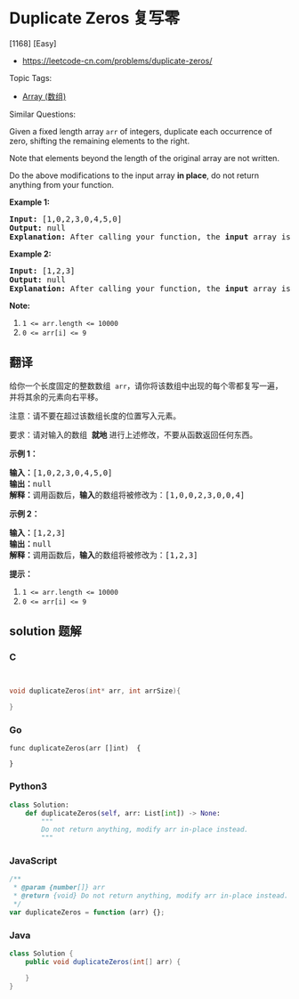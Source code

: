 # Duplicate Zeros 复写零

[1168] [Easy]

- https://leetcode-cn.com/problems/duplicate-zeros/

Topic Tags:

- [Array (数组)](https://leetcode-cn.com/tag/array/)

Similar Questions:

Given a fixed length array `arr` of integers, duplicate each occurrence of zero, shifting the remaining elements to the right.

Note that elements beyond the length of the original array are not written.

Do the above modifications to the input array **in place**, do not return anything from your function.

**Example 1:**

<pre><strong>Input: </strong><span id="example-input-1-1">[1,0,2,3,0,4,5,0]</span>
<strong>Output: </strong>null
<strong>Explanation: </strong>After calling your function, the <strong>input</strong> array is modified to: <span id="example-output-1">[1,0,0,2,3,0,0,4]</span>
</pre>

**Example 2:**

<pre><strong>Input: </strong><span id="example-input-2-1">[1,2,3]</span>
<strong>Output: </strong>null
<strong>Explanation: </strong>After calling your function, the <strong>input</strong> array is modified to: <span id="example-output-2">[1,2,3]</span>
</pre>

**Note:**

1.  `1 <= arr.length <= 10000`
2.  `0 <= arr[i] <= 9`

## 翻译

给你一个长度固定的整数数组  `arr`，请你将该数组中出现的每个零都复写一遍，并将其余的元素向右平移。

注意：请不要在超过该数组长度的位置写入元素。

要求：请对输入的数组  **就地** 进行上述修改，不要从函数返回任何东西。

**示例 1：**

<pre><strong>输入：</strong>[1,0,2,3,0,4,5,0]
<strong>输出：</strong>null
<strong>解释：</strong>调用函数后，<strong>输入</strong>的数组将被修改为：[1,0,0,2,3,0,0,4]
</pre>

**示例 2：**

<pre><strong>输入：</strong>[1,2,3]
<strong>输出：</strong>null
<strong>解释：</strong>调用函数后，<strong>输入</strong>的数组将被修改为：[1,2,3]
</pre>

**提示：**

1.  `1 <= arr.length <= 10000`
2.  `0 <= arr[i] <= 9`

## solution 题解

### C

```c


void duplicateZeros(int* arr, int arrSize){

}
```

### Go

```golang
func duplicateZeros(arr []int)  {

}
```

### Python3

```python
class Solution:
    def duplicateZeros(self, arr: List[int]) -> None:
        """
        Do not return anything, modify arr in-place instead.
        """
```

### JavaScript

```javascript
/**
 * @param {number[]} arr
 * @return {void} Do not return anything, modify arr in-place instead.
 */
var duplicateZeros = function (arr) {};
```

### Java

```java
class Solution {
    public void duplicateZeros(int[] arr) {

    }
}
```
